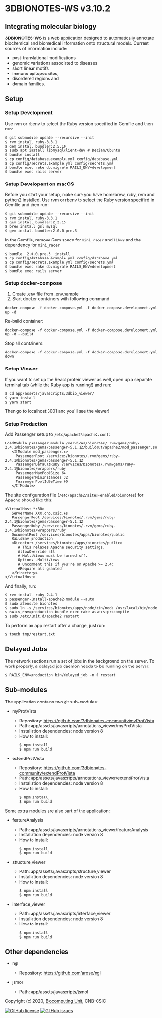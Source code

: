 # 3DBIONOTES-WS v3.10.2

## Integrating molecular biology

**3DBIONOTES-WS** is a web application designed to automatically annotate biochemical and biomedical information onto structural models. Current sources of information include:

-   post-translational modifications
-   genomic variations associated to diseases
-   short linear motifs,
-   immune epitopes sites,
-   disordered regions and
-   domain families.

## Setup

### Setup Development

Use rvm or rbenv to select the Ruby version specified in Gemfile and then run:

```
$ git submodule update --recursive --init
$ rvm install ruby-3.3.1
$ gem install bundler:2.5.10
$ sudo apt install libmysqlclient-dev # Debian/Ubuntu
$ bundle install
$ cp config/database.example.yml config/database.yml
$ cp config/secrets.example.yml config/secrets.yml
$ bundle exec rake db:migrate RAILS_ENV=development
$ bundle exec rails server
```

### Setup Developent on macOS

Before you start your setup, make sure you have homebrew, ruby, rvm and python2 installed.
Use rvm or rbenv to select the Ruby version specified in Gemfile and then run:

```
$ git submodule update --recursive --init
$ rvm install ruby-3.3.1
$ gem install bundler:2.2.15
$ brew install gsl mysql
$ gem install bundler:2.0.0.pre.3
```

In the Gemfile, remove Gem specs for `mini_racer` and `libv8` and the dependency for `mini_racer`

```
$ bundle _2.0.0.pre.3_ install
$ cp config/database.example.yml config/database.yml
$ cp config/secrets.example.yml config/secrets.yml
$ bundle exec rake db:migrate RAILS_ENV=development
$ bundle exec rails server
```

### Setup docker-compose

1. Create .env file from .env.sample
2. Start docker containers with following command

```
docker-compose -f docker-compose.yml -f docker-compose.development.yml up -d
```

Re-build container:
```
docker-compose -f docker-compose.yml -f docker-compose.development.yml up -d --build
```

Stop all containers:
```
docker-compose -f docker-compose.yml -f docker-compose.development.yml down
```

### Setup Viewer

If you want to set up the React protein viewer as well, open up a separate terminal tab (while the Ruby app is running!) and run:

```
$ cd app/assets/javascripts/3dbio_viewer/
$ yarn install
$ yarn start
```

Then go to localhost:3001 and you'll see the viewer!

### Setup Production

Add Passenger setup to `/etc/apache2/apache2.conf`:

```
LoadModule passenger_module /services/bionotes/.rvm/gems/ruby-2.4.1@bionotes/gems/passenger-5.1.12/buildout/apache2/mod_passenger.so
   <IfModule mod_passenger.c>
     PassengerRoot /services/bionotes/.rvm/gems/ruby-2.4.1@bionotes/gems/passenger-5.1.12
     PassengerDefaultRuby /services/bionotes/.rvm/gems/ruby-2.4.1@bionotes/wrappers/ruby
     PassengerMaxPoolSize 64
     PassengerMinInstances 32
     PassengerPoolIdleTime 60
   </IfModule>
```

The site configuration file (`/etc/apache2/sites-enabled/bionotes`) for Apache should like this:

```
<VirtualHost *:80>
   ServerName XXX.cnb.csic.es
   PassengerRoot /services/bionotes/.rvm/gems/ruby-2.4.1@bionotes/gems/passenger-5.1.12
   PassengerRuby /services/bionotes/.rvm/gems/ruby-2.4.1@bionotes/wrappers/ruby
   DocumentRoot /services/bionotes/apps/bionotes/public
   RailsEnv production
   <Directory /services/bionotes/apps/bionotes/public>
      # This relaxes Apache security settings.
      AllowOverride all
      # MultiViews must be turned off.
      Options -MultiViews
      # Uncomment this if you're on Apache >= 2.4:
      #Require all granted
   </Directory>
</VirtualHost>
```

And finally, run:

```
$ rvm install ruby-2.4.1
$ passenger-install-apache2-module --auto
$ sudo a2ensite bionotes
$ sudo ln -s /services/bionotes/apps/node/bin/node /usr/local/bin/node
$ RAILS_ENV=production bundle exec rake assets:precompile
$ sudo /etc/init.d/apache2 restart
```

To perform an app restart after a change, just run:

```
$ touch tmp/restart.txt
```

## Delayed Jobs

The network sections run a set of jobs in the background on the server. To work properly, a delayed job daemon needs to be running on the server:

```
$ RAILS_ENV=production bin/delayed_job -n 6 restart
```

## Sub-modules

The application contains two git sub-modules:

-   myProtVista

    -   Repository: https://github.com/3dbionotes-community/myProtVista
    -   Path: app/assets/javascripts/annotations_viewer/myProtVista
    -   Installation dependencies: node version 8
    -   How to install:
        ```
        $ npm install
        $ npm run build
        ```

-   extendProtVista
    -   Repository: https://github.com/3dbionotes-community/extendProtVista
    -   Path: app/assets/javascripts/annotations_viewer/extendProtVista
    -   Installation dependencies: node version 8
    -   How to install:
        ```
        $ npm install
        $ npm run build
        ```

Some extra modules are also part of the application:

-   featureAnalysis

    -   Path: app/assets/javascripts/annotations_viewer/featureAnalysis
    -   Installation dependencies: node version 8
    -   How to install:
        ```
        $ npm install
        $ npm run build
        ```

-   structure_viewer

    -   Path: app/assets/javascripts/structure_viewer
    -   Installation dependencies: node version 8
    -   How to install:
        ```
        $ npm install
        $ npm run build
        ```

-   interface_viewer
    -   Path: app/assets/javascripts/interface_viewer
    -   Installation dependencies: node version 8
    -   How to install:
        ```
        $ npm install
        $ npm run build
        ```

## Other dependencies

-   ngl

    -   Repository: https://github.com/arose/ngl

-   jsmol
    -   Path: app/assets/javascripts/jsmol

Copyright (c) 2020, [Biocomputing Unit](http://biocomputingunit.es), CNB-CSIC

[![GitHub license](https://img.shields.io/github/license/3dbionotes-community/3DBIONOTES.svg)](https://github.com/3dbionotes-community/3DBIONOTES/blob/master/LICENSE)
[![GitHub issues](https://img.shields.io/github/issues/3dbionotes-community/3DBIONOTES.svg)](https://github.com/3dbionotes-community/3DBIONOTES/issues)
